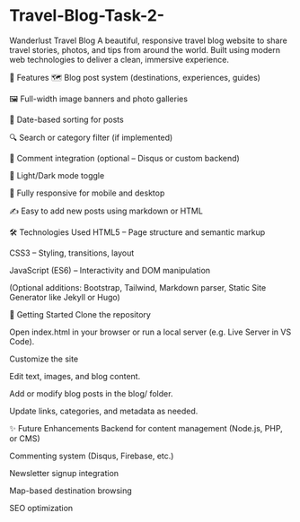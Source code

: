 # Travel-Blog-Task-2-
Wanderlust Travel Blog
A beautiful, responsive travel blog website to share travel stories, photos, and tips from around the world. Built using modern web technologies to deliver a clean, immersive experience.


📌 Features
🗺️ Blog post system (destinations, experiences, guides)

🖼️ Full-width image banners and photo galleries

📅 Date-based sorting for posts

🔍 Search or category filter (if implemented)

💬 Comment integration (optional – Disqus or custom backend)

🌙 Light/Dark mode toggle

📱 Fully responsive for mobile and desktop

✍️ Easy to add new posts using markdown or HTML

🛠️ Technologies Used
HTML5 – Page structure and semantic markup

CSS3 – Styling, transitions, layout

JavaScript (ES6) – Interactivity and DOM manipulation

(Optional additions: Bootstrap, Tailwind, Markdown parser, Static Site Generator like Jekyll or Hugo)

🧠 Getting Started
Clone the repository


Open index.html in your browser or run a local server (e.g. Live Server in VS Code).

Customize the site

Edit text, images, and blog content.

Add or modify blog posts in the blog/ folder.

Update links, categories, and metadata as needed.

✨ Future Enhancements
Backend for content management (Node.js, PHP, or CMS)

Commenting system (Disqus, Firebase, etc.)

Newsletter signup integration

Map-based destination browsing

SEO optimization
